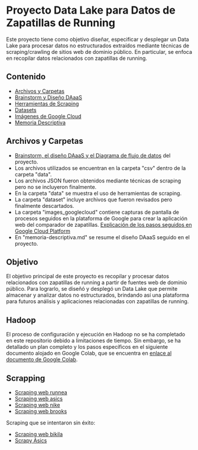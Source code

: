 # Proyecto Data Lake para Datos de Zapatillas de Running

Este proyecto tiene como objetivo diseñar, especificar y desplegar un Data Lake para procesar datos no estructurados extraídos mediante técnicas de scraping/crawling de sitios web de dominio público. En particular, se enfoca en recopilar datos relacionados con zapatillas de running.

## Contenido

- [Archivos y Carpetas](#archivos-y-carpetas)
- [Brainstorm y Diseño DAaaS](#brainstorm-y-diseño-daaas)
- [Herramientas de Scraping](#herramientas-de-scraping)
- [Datasets](#datasets)
- [Imágenes de Google Cloud](#imágenes-de-google-cloud)
- [Memoria Descriptiva](#memoria-descriptiva)

## Archivos y Carpetas

- [Brainstorm, el diseño DAaaS y el Diagrama de flujo de datos](https://docs.google.com/document/d/1M1Q_gQkZJdXR44k0C5f7nL7Loerik3JTwy9DgdBsIOI/edit?usp=sharing) del proyecto.
- Los archivos utilizados se encuentran en la carpeta "csv" dentro de la carpeta "data".
- Los archivos JSON fueron obtenidos mediante técnicas de scraping pero no se incluyeron finalmente.
- En la carpeta "data" se muestra el uso de herramientas de scraping.
- La carpeta "dataset" incluye archivos que fueron revisados pero finalmente descartados.
- La carpeta "images_googlecloud" contiene capturas de pantalla de procesos seguidos en la plataforma de Google para crear la aplicación web del comparador de zapatillas. [Explicación de los pasos seguidos en Google Cloud Platform](https://colab.research.google.com/drive/1nAFmdt4Wmwoc7VzNdYBFdJp6YHfU2jOm?usp=sharing)
- En "memoria-descriptiva.md" se resume el diseño DAaaS seguido en el proyecto.

## Objetivo

El objetivo principal de este proyecto es recopilar y procesar datos relacionados con zapatillas de running a partir de fuentes web de dominio público. Para lograrlo, se diseñó y desplegó un Data Lake que permite almacenar y analizar datos no estructurados, brindando así una plataforma para futuros análisis y aplicaciones relacionadas con zapatillas de running.

## Hadoop

El proceso de configuración y ejecución en Hadoop no se ha completado en este repositorio debido a limitaciones de tiempo. Sin embargo, se ha detallado un plan completo y los pasos específicos en el siguiente documento alojado en Google Colab, que se encuentra en [enlace al documento de Google Colab](https://colab.research.google.com/drive/1bdfkinQLwRmjWefGTs3zCEspDvgbTzov?usp=sharing).


## Scrapping

- [Scraping web runnea](https://colab.research.google.com/drive/1X0Pathnm0i354dAaWRYBtCppdiQWqP99?usp=sharing)
- [Scraping web asics](https://colab.research.google.com/drive/1b7WoZZHC_-rgi0PxajR70vAcyNDHgD2N?usp=sharing)
- [Scraping web nike](https://colab.research.google.com/drive/1Rx9DlkpwKtUY2ZTfNbF3m_YIjVHIntiT?usp=sharing)
- [Scraping web brooks](https://colab.research.google.com/drive/1yD_7XfKP6U4QENaBa_KdS2HSHMdnGhZc?usp=sharing)

Scraping que se intentaron sin éxito:
- [Scraping web bikila](https://colab.research.google.com/drive/1LASY5Al3a_zgZjcq_tqXUjKQIgPFx0M-?usp=sharing)
- [Scrapy Asics](https://colab.research.google.com/drive/12wU6dn1_HEajXDVyEFJww3HJsuo1w6Ck?usp=sharing)
